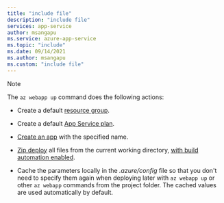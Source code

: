 ```yaml
---
title: "include file"
description: "include file"
services: app-service
author: msangapu
ms.service: azure-app-service
ms.topic: "include"
ms.date: 09/14/2021
ms.author: msangapu
ms.custom: "include file"
---
```


> [!NOTE]
> The `az webapp up` command does the following actions:
>
>- Create a default [resource group](/cli/azure/group#az-group-create).
>
>- Create a default [App Service plan](/cli/azure/appservice/plan#az-appservice-plan-create).
>
>- [Create an app](/cli/azure/webapp#az-webapp-create) with the specified name.
>
>- [Zip deploy](../articles/app-service/deploy-zip.md#deploy-a-zip-package) all files from the current working directory, [with build automation enabled](../articles/app-service/deploy-zip.md#enable-build-automation-for-zip-deploy).
>
>- Cache the parameters locally in the *.azure/config* file so that you don't need to specify them again when deploying later with `az webapp up` or other `az webapp` commands from the project folder. The cached values are used automatically by default.
>